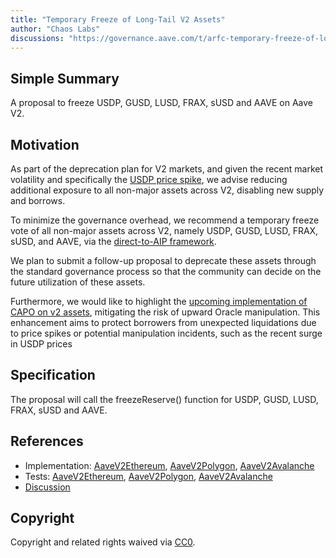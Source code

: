 ```yaml
---
title: "Temporary Freeze of Long-Tail V2 Assets"
author: "Chaos Labs"
discussions: "https://governance.aave.com/t/arfc-temporary-freeze-of-long-tail-v2-assets/17403"
---
```


## Simple Summary

A proposal to freeze USDP, GUSD, LUSD, FRAX, sUSD and AAVE on Aave V2.

## Motivation

As part of the deprecation plan for V2 markets, and given the recent market volatility and specifically the [USDP price spike](https://governance.aave.com/t/usdp-price-spike-impact-04-16-2024/17391), we advise reducing additional exposure to all non-major assets across V2, disabling new supply and borrows.

To minimize the governance overhead, we recommend a temporary freeze vote of all non-major assets across V2, namely USDP, GUSD, LUSD, FRAX, sUSD, and AAVE, via the [direct-to-AIP framework](https://governance.aave.com/t/arfc-direct-to-aip-framework/13913).

We plan to submit a follow-up proposal to deprecate these assets through the standard governance process so that the community can decide on the future utilization of these assets.

Furthermore, we would like to highlight the [upcoming implementation of CAPO on v2 assets](https://governance.aave.com/t/bgd-technical-maintenance-proposals/15274/30), mitigating the risk of upward Oracle manipulation. This enhancement aims to protect borrowers from unexpected liquidations due to price spikes or potential manipulation incidents, such as the recent surge in USDP prices

## Specification

The proposal will call the freezeReserve() function for USDP, GUSD, LUSD, FRAX, sUSD and AAVE.

## References

- Implementation: [AaveV2Ethereum](https://github.com/bgd-labs/aave-proposals-v3/blob/main/src/20240418_Multi_TemporaryFreezeOfLongTailV2Assets/AaveV2Ethereum_TemporaryFreezeOfLongTailV2Assets_20240418.sol), [AaveV2Polygon](https://github.com/bgd-labs/aave-proposals-v3/blob/main/src/20240418_Multi_TemporaryFreezeOfLongTailV2Assets/AaveV2Polygon_TemporaryFreezeOfLongTailV2Assets_20240418.sol), [AaveV2Avalanche](https://github.com/bgd-labs/aave-proposals-v3/blob/main/src/20240418_Multi_TemporaryFreezeOfLongTailV2Assets/AaveV2Avalanche_TemporaryFreezeOfLongTailV2Assets_20240418.sol)
- Tests: [AaveV2Ethereum](https://github.com/bgd-labs/aave-proposals-v3/blob/main/src/20240418_Multi_TemporaryFreezeOfLongTailV2Assets/AaveV2Ethereum_TemporaryFreezeOfLongTailV2Assets_20240418.t.sol), [AaveV2Polygon](https://github.com/bgd-labs/aave-proposals-v3/blob/main/src/20240418_Multi_TemporaryFreezeOfLongTailV2Assets/AaveV2Polygon_TemporaryFreezeOfLongTailV2Assets_20240418.t.sol), [AaveV2Avalanche](https://github.com/bgd-labs/aave-proposals-v3/blob/main/src/20240418_Multi_TemporaryFreezeOfLongTailV2Assets/AaveV2Avalanche_TemporaryFreezeOfLongTailV2Assets_20240418.t.sol)
- [Discussion](https://governance.aave.com/t/arfc-temporary-freeze-of-long-tail-v2-assets/17403)

## Copyright

Copyright and related rights waived via [CC0](https://creativecommons.org/publicdomain/zero/1.0/).
